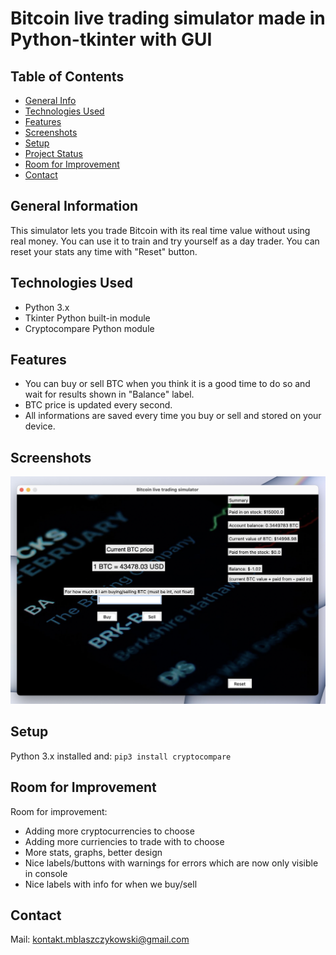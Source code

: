# Bitcoin live trading simulator made in Python-tkinter with GUI

## Table of Contents
* [General Info](#general-information)
* [Technologies Used](#technologies-used)
* [Features](#features)
* [Screenshots](#screenshots)
* [Setup](#setup)
* [Project Status](#project-status)
* [Room for Improvement](#room-for-improvement)
* [Contact](#contact)


## General Information
This simulator lets you trade Bitcoin with its real time value without using real money. You can use it to train and try yourself as a day trader. You can reset your stats any time with "Reset" button.


## Technologies Used
- Python 3.x
- Tkinter Python built-in module
- Cryptocompare Python module


## Features
- You can buy or sell BTC when you think it is a good time to do so and wait for results shown in "Balance" label.
- BTC price is updated every second.
- All informations are saved every time you buy or sell and stored on your device.


## Screenshots
![Example screenshot](./img_for_readme/ss.png)


## Setup
Python 3.x installed and:
`pip3 install cryptocompare`


## Room for Improvement

Room for improvement:
- Adding more cryptocurrencies to choose
- Adding more curriencies to trade with to choose
- More stats, graphs, better design
- Nice labels/buttons with warnings for errors which are now only visible in console
- Nice labels with info for when we buy/sell


## Contact
Mail: kontakt.mblaszczykowski@gmail.com
